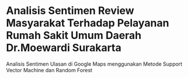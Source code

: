 # Analisis Sentimen Review Masyarakat Terhadap Pelayanan Rumah Sakit Umum Daerah Dr.Moewardi Surakarta

Analisis Sentimen Ulasan di Google Maps menggunakan Metode Support Vector Machine dan Random Forest
